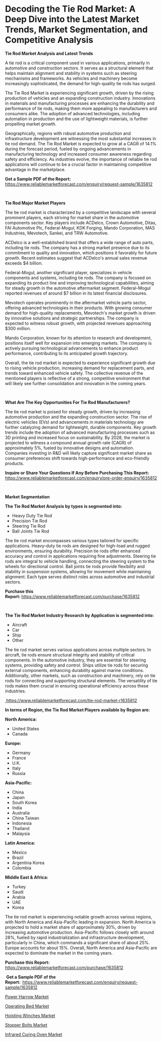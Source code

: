<p><h1>Decoding the Tie Rod Market: A Deep Dive into the Latest Market Trends, Market Segmentation, and Competitive Analysis</h1></p><p><strong>Tie Rod Market Analysis and Latest Trends</strong></p>
<p><p>A tie rod is a critical component used in various applications, primarily in automotive and construction sectors. It serves as a structural element that helps maintain alignment and stability in systems such as steering mechanisms and frameworks. As vehicles and machinery become increasingly sophisticated, the demand for high-quality tie rods has surged.</p><p>The Tie Rod Market is experiencing significant growth, driven by the rising production of vehicles and an expanding construction industry. Innovations in materials and manufacturing processes are enhancing the durability and performance of tie rods, making them more appealing to manufacturers and consumers alike. The adoption of advanced technologies, including automation in production and the use of lightweight materials, is further propelling market growth.</p><p>Geographically, regions with robust automotive production and infrastructure development are witnessing the most substantial increases in tie rod demand. The Tie Rod Market is expected to grow at a CAGR of 14.1% during the forecast period, fueled by ongoing advancements in manufacturing technology and increased consumer awareness regarding safety and efficiency. As industries evolve, the importance of reliable tie rod applications will continue to be a crucial factor in maintaining competitive advantage in the marketplace.</p></p>
<p><strong>Get a Sample PDF of the Report:&nbsp;</strong> <a href="https://www.reliablemarketforecast.com/enquiry/request-sample/1635812?utm_campaign=1899&utm_medium=2&utm_source=Github&utm_content=ia&utm_term=08042025&utm_id=tie-rod">https://www.reliablemarketforecast.com/enquiry/request-sample/1635812</a></p>
<p>&nbsp;</p>
<p><strong>Tie Rod Major Market Players</strong></p>
<p><p>The tie rod market is characterized by a competitive landscape with several prominent players, each striving for market share in the automotive components sector. Key players include ACDelco, Crown Automotive, Ditas, FAI Automotive Plc, Federal-Mogul, KDK Forging, Mando Corporation, MAS Industries, Mevotech, Sankei, and TRW Automotive.</p><p>ACDelco is a well-established brand that offers a wide range of auto parts, including tie rods. The company has a strong market presence due to its commitment to quality and innovation, which positions it favorably for future growth. Recent estimates suggest that ACDelco's annual sales revenue exceeds $4 billion.</p><p>Federal-Mogul, another significant player, specializes in vehicle components and systems, including tie rods. The company is focused on expanding its product line and improving technological capabilities, aiming for steady growth in the automotive aftermarket segment. Federal-Mogul reported revenues of around $7 billion in its latest financial disclosures.</p><p>Mevotech operates prominently in the aftermarket vehicle parts sector, offering advanced technologies in their products. With growing consumer demand for high-quality replacements, Mevotech's market growth is driven by innovative solutions and strategic partnerships. The company is expected to witness robust growth, with projected revenues approaching $300 million.</p><p>Mando Corporation, known for its attention to research and development, positions itself well for expansion into emerging markets. The company is actively pursuing technological advancements to enhance product performance, contributing to its anticipated growth trajectory.</p><p>Overall, the tie rod market is expected to experience significant growth due to rising vehicle production, increasing demand for replacement parts, and trends toward enhanced vehicle safety. The collective revenue of the mentioned players is reflective of a strong, competitive environment that will likely see further consolidation and innovation in the coming years.</p></p>
<p>&nbsp;</p>
<p><strong>What Are The Key Opportunities For Tie Rod Manufacturers?</strong></p>
<p><p>The tie rod market is poised for steady growth, driven by increasing automotive production and the expanding construction sector. The rise of electric vehicles (EVs) and advancements in materials technology are further catalyzing demand for lightweight, durable components. Key growth trends include the adoption of advanced manufacturing processes such as 3D printing and increased focus on sustainability. By 2028, the market is projected to witness a compound annual growth rate (CAGR) of approximately 5%, fueled by innovative designs and automation. Companies investing in R&D will likely capture significant market share as consumer preferences shift towards high-performance and eco-friendly products.</p></p>
<p><strong>Inquire or Share Your Questions If Any Before Purchasing This Report:</strong> <a href="https://www.reliablemarketforecast.com/enquiry/pre-order-enquiry/1635812?utm_campaign=1899&utm_medium=2&utm_source=Github&utm_content=ia&utm_term=08042025&utm_id=tie-rod">https://www.reliablemarketforecast.com/enquiry/pre-order-enquiry/1635812</a></p>
<p>&nbsp;</p>
<p><strong>Market Segmentation</strong></p>
<p><strong>The Tie Rod Market Analysis by types is segmented into:</strong></p>
<p><ul><li>Heavy Duty Tie Rod</li><li>Precision Tie Rod</li><li>Steering Tie Rod</li><li>Ball Joints Tie Rod</li></ul></p>
<p><p>The tie rod market encompasses various types tailored for specific applications. Heavy-duty tie rods are designed for high-load and rugged environments, ensuring durability. Precision tie rods offer enhanced accuracy and control in applications requiring fine adjustments. Steering tie rods are integral to vehicle handling, connecting the steering system to the wheels for directional control. Ball joints tie rods provide flexibility and stability in suspension systems, allowing for movement while maintaining alignment. Each type serves distinct roles across automotive and industrial sectors.</p></p>
<p><strong>Purchase this Report:&nbsp;</strong><a href="https://www.reliablemarketforecast.com/purchase/1635812?utm_campaign=1899&utm_medium=2&utm_source=Github&utm_content=ia&utm_term=08042025&utm_id=tie-rod">https://www.reliablemarketforecast.com/purchase/1635812</a></p>
<p>&nbsp;</p>
<p><strong>The Tie Rod Market Industry Research by Application is segmented into:</strong></p>
<p><ul><li>Aircraft</li><li>Car</li><li>Ship</li><li>Other</li></ul></p>
<p><p>The tie rod market serves various applications across multiple sectors. In aircraft, tie rods ensure structural integrity and stability of critical components. In the automotive industry, they are essential for steering systems, providing safety and control. Ships utilize tie rods for securing external components, enhancing durability against marine conditions. Additionally, other markets, such as construction and machinery, rely on tie rods for connecting and supporting structural elements. The versatility of tie rods makes them crucial in ensuring operational efficiency across these industries.</p></p>
<p><a href="https://www.reliablemarketforecast.com/tie-rod-market-r1635812?utm_campaign=1899&utm_medium=2&utm_source=Github&utm_content=ia&utm_term=08042025&utm_id=tie-rod">&nbsp;https://www.reliablemarketforecast.com/tie-rod-market-r1635812</a></p>
<p><strong>In terms of Region, the Tie Rod Market Players available by Region are:</strong></p>
<p>
    <p> <strong> North America: </strong>
        <ul>
            <li>United States</li>
            <li>Canada</li>
        </ul>
        </p> 
    <p> <strong> Europe: </strong>
        <ul>
            <li>Germany</li>
            <li>France</li>
            <li>U.K.</li>
            <li>Italy</li>
            <li>Russia</li>
        </ul>
        </p> 
    <p> <strong> Asia-Pacific: </strong>
        <ul>
            <li>China</li>
            <li>Japan</li>
            <li>South Korea</li>
            <li>India</li>
            <li>Australia</li>
            <li>China Taiwan</li>
            <li>Indonesia</li>
            <li>Thailand</li>
            <li>Malaysia</li>
        </ul>
        </p> 
    <p> <strong> Latin America: </strong>
        <ul>
            <li>Mexico</li>
            <li>Brazil</li>
            <li>Argentina Korea</li>
            <li>Colombia</li>
        </ul>
        </p> 
    <p> <strong> Middle East & Africa: </strong>
        <ul>
            <li>Turkey</li>
            <li>Saudi</li>
            <li>Arabia</li>
            <li>UAE</li>
            <li>Korea</li>
        </ul>
    </p>
    </p>
<p><p>The tie rod market is experiencing notable growth across various regions, with North America and Asia-Pacific leading in expansion. North America is projected to hold a market share of approximately 30%, driven by increasing automotive production. Asia-Pacific follows closely with around 28%, fueled by rapid industrialization and infrastructure development, particularly in China, which commands a significant share of about 25%. Europe accounts for about 15%. Overall, North America and Asia-Pacific are expected to dominate the market in the coming years.</p></p>
<p><strong>Purchase this Report: </strong><a href="https://www.reliablemarketforecast.com/purchase/1635812?utm_campaign=1899&utm_medium=2&utm_source=Github&utm_content=ia&utm_term=08042025&utm_id=tie-rod">https://www.reliablemarketforecast.com/purchase/1635812</a></p>
<p>&nbsp;<strong>Get a Sample PDF of the Report:&nbsp;&nbsp;</strong><a href="https://www.reliablemarketforecast.com/enquiry/request-sample/1635812?utm_campaign=1899&utm_medium=2&utm_source=Github&utm_content=ia&utm_term=08042025&utm_id=tie-rod">https://www.reliablemarketforecast.com/enquiry/request-sample/1635812</a></p>
<p><strong></strong></p>
<p><p><a href="https://github.com/iontahoehlct/Market-Research-Report-List-1/blob/main/power-harrow-market.md?utm_campaign=1899&utm_medium=2&utm_source=Github&utm_content=ia&utm_term=08042025&utm_id=tie-rod">Power Harrow Market</a></p><p><a href="https://github.com/sahoolipko6f/Market-Research-Report-List-1/blob/main/operating-bed-market.md?utm_campaign=1899&utm_medium=2&utm_source=Github&utm_content=ia&utm_term=08042025&utm_id=tie-rod">Operating Bed Market</a></p><p><a href="https://github.com/ranewknaller/Market-Research-Report-List-1/blob/main/hoisting-winches-market.md?utm_campaign=1899&utm_medium=2&utm_source=Github&utm_content=ia&utm_term=08042025&utm_id=tie-rod">Hoisting Winches Market</a></p><p><a href="https://github.com/nxauwedaroui2/Market-Research-Report-List-1/blob/main/stopper-bolts-market.md?utm_campaign=1899&utm_medium=2&utm_source=Github&utm_content=ia&utm_term=08042025&utm_id=tie-rod">Stopper Bolts Market</a></p><p><a href="https://github.com/rogetspate12/Market-Research-Report-List-1/blob/main/infrared-curing-oven-market.md?utm_campaign=1899&utm_medium=2&utm_source=Github&utm_content=ia&utm_term=08042025&utm_id=tie-rod">Infrared Curing Oven Market</a></p></p>